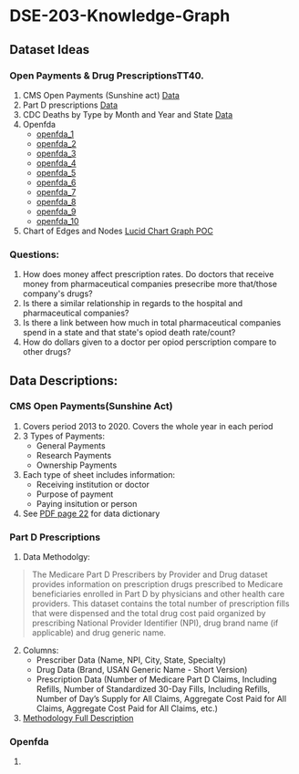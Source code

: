 # DSE-203-Knowledge-Graph

## Dataset Ideas
### Open Payments & Drug PrescriptionsTT40.
1. CMS Open Payments (Sunshine act) [Data](https://openpaymentsdata.cms.gov/datasets?sort=modified)
2. Part D prescriptions [Data](https://data.cms.gov/provider-summary-by-type-of-service/medicare-part-d-prescribers/medicare-part-d-prescribers-by-provider-and-drug/data/2019)
3. CDC Deaths by Type by Month and Year and State [Data](https://data.cdc.gov/NCHS/VSRR-Provisional-Drug-Overdose-Death-Counts/xkb8-kh2a/)
4. Openfda
   - [openfda_1](https://download.open.fda.gov/drug/label/drug-label-0001-of-0010.json.zip)
   - [openfda_2](https://download.open.fda.gov/drug/label/drug-label-0002-of-0010.json.zip)
   - [openfda_3](https://download.open.fda.gov/drug/label/drug-label-0003-of-0010.json.zip)
   - [openfda_4](https://download.open.fda.gov/drug/label/drug-label-0004-of-0010.json.zip)
   - [openfda_5](https://download.open.fda.gov/drug/label/drug-label-0005-of-0010.json.zip)
   - [openfda_6](https://download.open.fda.gov/drug/label/drug-label-0006-of-0010.json.zip)
   - [openfda_7](https://download.open.fda.gov/drug/label/drug-label-0007-of-0010.json.zip)
   - [openfda_8](https://download.open.fda.gov/drug/label/drug-label-0008-of-0010.json.zip)
   - [openfda_9](https://download.open.fda.gov/drug/label/drug-label-0009-of-0010.json.zip)
   - [openfda_10](https://download.open.fda.gov/drug/label/drug-label-0010-of-0010.json.zip)     
5. Chart of Edges and Nodes [Lucid Chart Graph POC](https://lucid.app/lucidchart/e4d591c7-a579-4043-903f-c08cebcb67b1/edit?viewport_loc=-11%2C-11%2C1571%2C876%2C0_0&invitationId=inv_f837e136-888d-478a-a245-304858e2eff7)

### Questions:
1. How does money affect prescription rates. Do doctors that receive money from pharmaceutical companies presecribe more that/those company's drugs?
2. Is there a similar relationship in regards to the hospital and pharmaceutical companies?
3. Is there a link between how much in total pharmaceutical companies spend in a state and that state's opiod death rate/count?
4. How do dollars given to a doctor per opiod perscription compare to other drugs?

## Data Descriptions:

### CMS Open Payments(Sunshine Act)
1. Covers period 2013 to 2020. Covers the whole year in each period
2. 3 Types of Payments:
   - General Payments
   - Research Payments
   - Ownership Payments
3. Each type of sheet includes information:
   - Receiving institution or doctor
   - Purpose of payment
   - Paying insitution or person
4. See [PDF page 22](https://www.cms.gov/OpenPayments/Downloads/OpenPaymentsDataDictionary.pdf) for data dictionary
### Part D Prescriptions
1. Data Methodolgy:
>The Medicare Part D Prescribers by Provider and Drug dataset provides information on prescription drugs prescribed to Medicare beneficiaries enrolled in Part D by physicians and other health care providers. This dataset contains the total number of prescription fills that were dispensed and the total drug cost paid organized by prescribing National Provider Identifier (NPI), drug brand name (if applicable) and drug generic name.
2. Columns:
   - Prescriber Data (Name, NPI, City, State, Specialty)
   - Drug Data (Brand, USAN Generic Name - Short Version)
   - Prescription Data (Number of Medicare Part D Claims, Including Refills, Number of Standardized 30-Day Fills, Including Refills, Number of Day’s Supply for All Claims, Aggregate Cost Paid for All Claims, Aggregate Cost Paid for All Claims, etc.)
3. [Methodology Full Description](https://data.cms.gov/resources/medicare-part-d-prescribers-by-provider-and-drug-data-dictionary)
### Openfda
1. 
